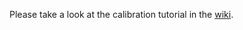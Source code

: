 Please take a look at the calibration tutorial in the [wiki](https://git.crossmodal-learning.org/TAMS/tams_pr2/wiki/Calibration/).
